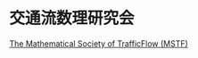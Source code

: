 
# 交通流数理研究会
[The Mathematical Society of TrafficFlow  (MSTF)](https://github.com/HondaLab/MSTF/wiki)


